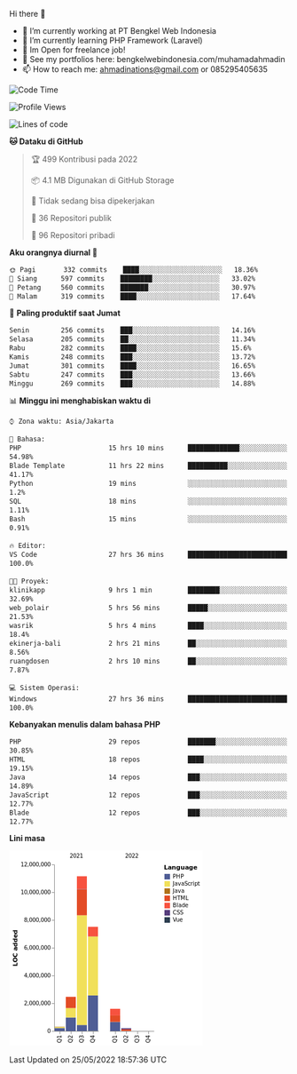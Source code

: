 Hi there 👋

- 🔭 I’m currently working at PT Bengkel Web Indonesia
- 🌱 I’m currently learning PHP Framework (Laravel)
- 📂 Im Open for freelance job!
- 🧷 See my portfolios here: bengkelwebindonesia.com/muhamadahmadin
- 📫 How to reach me: ahmadinations@gmail.com or 085295405635


<!--START_SECTION:waka-->
![Code Time](http://img.shields.io/badge/Code%20Time-0%20secs-blue)

![Profile Views](http://img.shields.io/badge/Profil%20dilihat-0-blue)

![Lines of code](https://img.shields.io/badge/Sejak%20Hello%20World%20aku%20telah%20menulis-23%20Million%20baris%20kode-blue)

**🐱 Dataku di GitHub** 

> 🏆 499 Kontribusi pada 2022
 > 
> 📦 4.1 MB Digunakan di GitHub Storage 
 > 
> 🚫 Tidak sedang bisa dipekerjakan
 > 
> 📜 36 Repositori publik 
 > 
> 🔑 96 Repositori pribadi  
 > 
**Aku orangnya diurnal 🐤** 

```text
🌞 Pagi       332 commits    ████░░░░░░░░░░░░░░░░░░░░░   18.36% 
🌆 Siang      597 commits    ████████░░░░░░░░░░░░░░░░░   33.02% 
🌃 Petang     560 commits    ███████░░░░░░░░░░░░░░░░░░   30.97% 
🌙 Malam      319 commits    ████░░░░░░░░░░░░░░░░░░░░░   17.64%

```
📅 **Paling produktif saat Jumat** 

```text
Senin        256 commits    ███░░░░░░░░░░░░░░░░░░░░░░   14.16% 
Selasa       205 commits    ██░░░░░░░░░░░░░░░░░░░░░░░   11.34% 
Rabu         282 commits    ████░░░░░░░░░░░░░░░░░░░░░   15.6% 
Kamis        248 commits    ███░░░░░░░░░░░░░░░░░░░░░░   13.72% 
Jumat        301 commits    ████░░░░░░░░░░░░░░░░░░░░░   16.65% 
Sabtu        247 commits    ███░░░░░░░░░░░░░░░░░░░░░░   13.66% 
Minggu       269 commits    ███░░░░░░░░░░░░░░░░░░░░░░   14.88%

```


📊 **Minggu ini menghabiskan waktu di** 

```text
⌚︎ Zona waktu: Asia/Jakarta

💬 Bahasa: 
PHP                      15 hrs 10 mins      █████████████░░░░░░░░░░░░   54.98% 
Blade Template           11 hrs 22 mins      ██████████░░░░░░░░░░░░░░░   41.17% 
Python                   19 mins             ░░░░░░░░░░░░░░░░░░░░░░░░░   1.2% 
SQL                      18 mins             ░░░░░░░░░░░░░░░░░░░░░░░░░   1.11% 
Bash                     15 mins             ░░░░░░░░░░░░░░░░░░░░░░░░░   0.91%

🔥 Editor: 
VS Code                  27 hrs 36 mins      █████████████████████████   100.0%

🐱‍💻 Proyek: 
klinikapp                9 hrs 1 min         ████████░░░░░░░░░░░░░░░░░   32.69% 
web_polair               5 hrs 56 mins       █████░░░░░░░░░░░░░░░░░░░░   21.53% 
wasrik                   5 hrs 4 mins        ████░░░░░░░░░░░░░░░░░░░░░   18.4% 
ekinerja-bali            2 hrs 21 mins       ██░░░░░░░░░░░░░░░░░░░░░░░   8.56% 
ruangdosen               2 hrs 10 mins       ██░░░░░░░░░░░░░░░░░░░░░░░   7.87%

💻 Sistem Operasi: 
Windows                  27 hrs 36 mins      █████████████████████████   100.0%

```

**Kebanyakan menulis dalam bahasa PHP** 

```text
PHP                      29 repos            ███████░░░░░░░░░░░░░░░░░░   30.85% 
HTML                     18 repos            ████░░░░░░░░░░░░░░░░░░░░░   19.15% 
Java                     14 repos            ███░░░░░░░░░░░░░░░░░░░░░░   14.89% 
JavaScript               12 repos            ███░░░░░░░░░░░░░░░░░░░░░░   12.77% 
Blade                    12 repos            ███░░░░░░░░░░░░░░░░░░░░░░   12.77%

```


**Lini masa**

![Chart not found](https://raw.githubusercontent.com/MuhamadAhmadin/MuhamadAhmadin/master/charts/bar_graph.png) 


 Last Updated on 25/05/2022 18:57:36 UTC
<!--END_SECTION:waka-->
